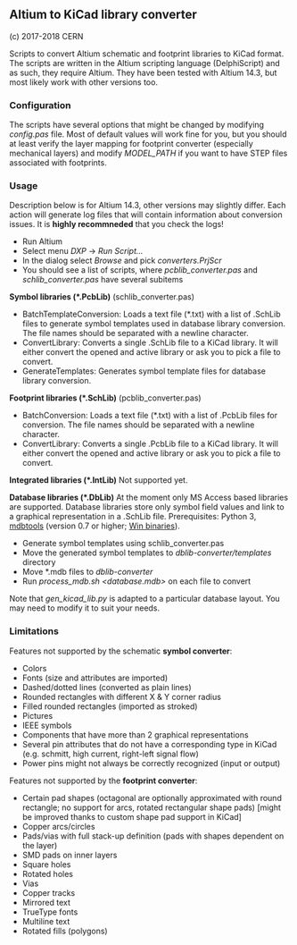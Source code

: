 ## Altium to KiCad library converter
(c) 2017-2018 CERN

Scripts to convert Altium schematic and footprint libraries to KiCad format.
The scripts are written in the Altium scripting language (DelphiScript) and as
such, they require Altium. They have been tested with Altium 14.3, but most
likely work with other versions too.

### Configuration
The scripts have several options that might be changed by modifying *config.pas* file. Most of default values will work fine for you, but you should at least verify the layer mapping for footprint converter (especially mechanical layers) and modify *MODEL_PATH* if you want to have STEP files associated with footprints.

### Usage
Description below is for Altium 14.3, other versions may slightly differ. Each action will generate log files that will contain information about conversion issues. It is **highly recommneded** that you check the logs!
 - Run Altium
 - Select menu *DXP* -> *Run Script...*
 - In the dialog select *Browse* and pick *converters.PrjScr*
 - You should see a list of scripts, where *pcblib_converter.pas* and *schlib_converter.pas* have several subitems

**Symbol libraries (*.PcbLib)** (schlib_converter.pas)
 - BatchTemplateConversion: Loads a text file (*.txt) with a list of .SchLib files to generate symbol templates used in database library conversion. The file names should be separated with a newline character.
 - ConvertLibrary: Converts a single .SchLib file to a KiCad library. It will either convert the opened and active library or ask you to pick a file to convert.
 - GenerateTemplates: Generates symbol template files for database library conversion.

**Footprint libraries (*.SchLib)** (pcblib_converter.pas)
 - BatchConversion: Loads a text file (*.txt) with a list of .PcbLib files for conversion. The file names should be separated with a newline character.
 - ConvertLibrary: Converts a single .PcbLib file to a KiCad library. It will either convert the opened and active library or ask you to pick a file to convert.

**Integrated libraries (*.IntLib)**
Not supported yet.

**Database libraries (*.DbLib)**
At the moment only MS Access based libraries are supported. Database libraries store only symbol field values and link to a graphical representation in a .SchLib file.
Prerequisites: Python 3, [mdbtools](https://github.com/brianb/mdbtools) (version 0.7 or higher; [Win binaries](https://github.com/lsgunth/mdbtools-win)).
- Generate symbol templates using schlib_converter.pas
- Move the generated symbol templates to *dblib-converter/templates* directory
- Move *.mdb files to *dblib-converter*
- Run *process_mdb.sh <database.mdb>* on each file to convert

Note that *gen_kicad_lib.py* is adapted to a particular database layout. You may need to modify it to suit your needs.

### Limitations
Features not supported by the schematic **symbol converter**:
- Colors
- Fonts (size and attributes are imported)
- Dashed/dotted lines (converted as plain lines)
- Rounded rectangles with different X & Y corner radius
- Filled rounded rectangles (imported as stroked)
- Pictures
- IEEE symbols
- Components that have more than 2 graphical representations
- Several pin attributes that do not have a corresponding type in KiCad (e.g. schmitt, high current, right-left signal flow)
- Power pins might not always be correctly recognized (input or output)

Features not supported by the **footprint converter**:
- Certain pad shapes (octagonal are optionally approximated with round rectangle; no support for arcs, rotated rectangular shape pads) [might be improved thanks to custom shape pad support in KiCad]
- Copper arcs/circles
- Pads/vias with full stack-up definition (pads with shapes dependent on the layer)
- SMD pads on inner layers
- Square holes
- Rotated holes
- Vias
- Copper tracks
- Mirrored text
- TrueType fonts
- Multiline text
- Rotated fills (polygons)
